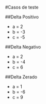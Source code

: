 #Casos de teste

##Delta  Positivo
- a = 2
- b = -3
- c = -5
  
##Delta Negativo
- a = 2
- b = -4
- c = 6

##Delta Zerado
- a = 1
- b = -6
- c = 9
